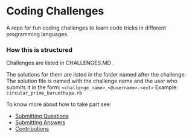 # Coding Challenges
A repo for fun coding challenges to learn code tricks in different programming languages.

### How this is structured

Challenges are listed in CHALLENGES.MD .

The solutions for them are listed in the folder named after the challenge. The solution file is named with the challenge name and the user who submits it in the form: `<challenge_name>_<@username>.<ext>` Example: `circular_prime_barunthapa.rb`

To know more about how to take part see:
- [Submitting Questions](https://github.com/barunthapa/coding-challenges/blob/master/SUBMIT_ANSWERS.md)
- [Submitting Answers](https://github.com/barunthapa/coding-challenges/#)
- [Contributions](https://github.com/barunthapa/coding-challenges/#)
